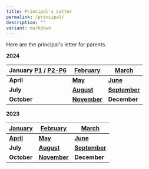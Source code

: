 ```yaml
---
title: Principal's Letter
permalink: /principal/
description: ""
variant: markdown
---
```

Here are the principal's letter for parents.


**2024**

| January [P1](/files/Principal_letters/2024/2024_001_2_Jan_Principal_s_Letter_P1_Final.pdf) / [P2-P6](/files/Principal_letters/2024/2024_001_3_Jan_Principal_s_Letter_P2_to_6_Final_.pdf) | [February](/files/Principal_letters/2024/2024_5_Feb_Principal_s_Letter_Final.pdf) | [March](/files/Principal_letters/2024/2024_03_18_March_Principals_Letter_Final.pdf) |
| -------- | -------- | -------- |
|**April** | **[May](/files/Principal_letters/2024/2024_May_Principal_Letter_Final.pdf)**  |  **[June](/files/Principal_letters/2024/2024_Jun_Principal_Letter.pdf)** |
| **July** | **[August](/files/Principal_letters/2024/2024_Aug_Principal_Letter_Final.pdf)** | [**September**](/files/Principal_letters/2024/2024_270_9_Sept_Principal_s_Letter_Final_v2.pdf) |
| **October** | [**November**](/files/Principal_letters/2024/2024_306_4_Nov_Principal_s_Letter_Final.pdf) | **December** |


**2023**

| [January](/files/Principal_letters/2023/2023_01_Jan_Principal_Letter.pdf) | [February](/files/Principal_letters/2023/2023_13%20Feb%20Principal%20Letter_Final.pdf) | [March](/files/Principal_letters/2023/2023_20%20Mar_Principals%20Letter.pdf) |
| -------- | -------- | -------- |
|**[April](/files/Principal_letters/2023/2023_20%20april_principals%20letter%20_april_final.pdf)** | **[May](/files/Principal_letters/2023/2023_may_principal%20letter.pdf)** | **[June](/files/Principal_letters/2023/2023_26%20june%20principalletter.pdf)** |
| **July** | **[August](/files/Principal_letters/2023/2023%20august%20principal%20letter.pdf)** | **[September](/files/Principal_letters/2023/2023%20sept_principal%20letter_final.pdf)** |
| **October** | **[November](/files/Principal_letters/2023/2023_nov%20principal's%20letter_final.pdf)** | **December** |